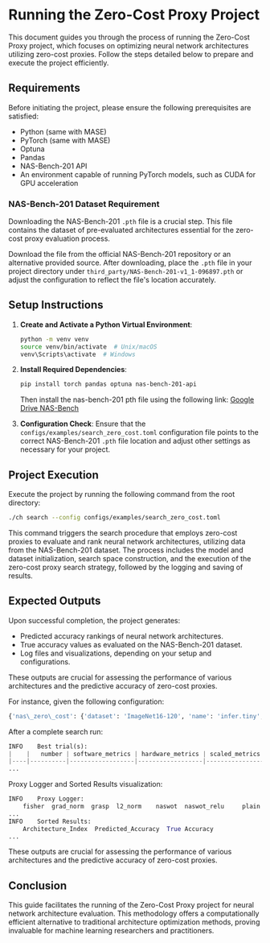 # Running the Zero-Cost Proxy Project

This document guides you through the process of running the Zero-Cost Proxy project, which focuses on optimizing neural network architectures utilizing zero-cost proxies. Follow the steps detailed below to prepare and execute the project efficiently.

## Requirements

Before initiating the project, please ensure the following prerequisites are satisfied:

- Python (same with MASE)
- PyTorch (same with MASE)
- Optuna
- Pandas
- NAS-Bench-201 API
- An environment capable of running PyTorch models, such as CUDA for GPU acceleration

### NAS-Bench-201 Dataset Requirement

Downloading the NAS-Bench-201 `.pth` file is a crucial step. This file contains the dataset of pre-evaluated architectures essential for the zero-cost proxy evaluation process.

Download the file from the official NAS-Bench-201 repository or an alternative provided source. After downloading, place the `.pth` file in your project directory under `third_party/NAS-Bench-201-v1_1-096897.pth` or adjust the configuration to reflect the file's location accurately.

## Setup Instructions

1. **Create and Activate a Python Virtual Environment**:

   ```bash
   python -m venv venv
   source venv/bin/activate  # Unix/macOS
   venv\Scripts\activate  # Windows
   ```
2. **Install Required Dependencies**:

   ```bash
   pip install torch pandas optuna nas-bench-201-api
   ```

   Then install the nas-bench-201 pth file using the following link:
   [Google Drive NAS-Bench](https://drive.google.com/file/d/16Y0UwGisiouVRxW-W5hEtbxmcHw_0hF_/view?usp=sharing)
3. **Configuration Check**: Ensure that the `configs/examples/search_zero_cost.toml` configuration file points to the correct NAS-Bench-201 `.pth` file location and adjust other settings as necessary for your project.

## Project Execution

Execute the project by running the following command from the root directory:

```bash
./ch search --config configs/examples/search_zero_cost.toml
```

This command triggers the search procedure that employs zero-cost proxies to evaluate and rank neural network architectures, utilizing data from the NAS-Bench-201 dataset. The process includes the model and dataset initialization, search space construction, and the execution of the zero-cost proxy search strategy, followed by the logging and saving of results.

## Expected Outputs

Upon successful completion, the project generates:

- Predicted accuracy rankings of neural network architectures.
- True accuracy values as evaluated on the NAS-Bench-201 dataset.
- Log files and visualizations, depending on your setup and configurations.

These outputs are crucial for assessing the performance of various architectures and the predictive accuracy of zero-cost proxies.

For instance, given the following configuration:

```python
{'nas\_zero\_cost': {'dataset': 'ImageNet16-120', 'name': 'infer.tiny', 'C': 16, 'N': 5, 'op\_0\_0': 0, 'op\_1\_0': 1, 'op\_2\_0': 2, 'op\_2\_1': 3, 'op\_3\_0': 0, 'op\_3\_1': 2, 'op\_3\_2': 4, 'number\_classes': 10}, 'default': {'config': {'dataset': 'cifar10', 'name': 'infer.tiny', 'C': 16, 'N': 5, 'op\_0\_0': 0, 'op\_1\_0': 4, 'op\_2\_0': 2, 'op\_2\_1': 1, 'op\_3\_0': 2, 'op\_3\_1': 1, 'op\_3\_2': 1, 'number\_classes': 10}}}
```

After a complete search run:

```python
INFO    Best trial(s):
|    |   number | software_metrics | hardware_metrics | scaled_metrics | nasbench_data_metrics |
|----|----------|------------------|------------------|----------------|-----------------------|
...
```

Proxy Logger and Sorted Results visualization:

```python
INFO    Proxy Logger:
    fisher  grad_norm  grasp  l2_norm    naswot  naswot_relu     plain      snip  zico
...
INFO    Sorted Results:
    Architecture_Index  Predicted_Accuracy  True Accuracy
...

```

These outputs are crucial for assessing the performance of various architectures and the predictive accuracy of zero-cost proxies.

## Conclusion

This guide facilitates the running of the Zero-Cost Proxy project for neural network architecture evaluation. This methodology offers a computationally efficient alternative to traditional architecture optimization methods, proving invaluable for machine learning researchers and practitioners.
